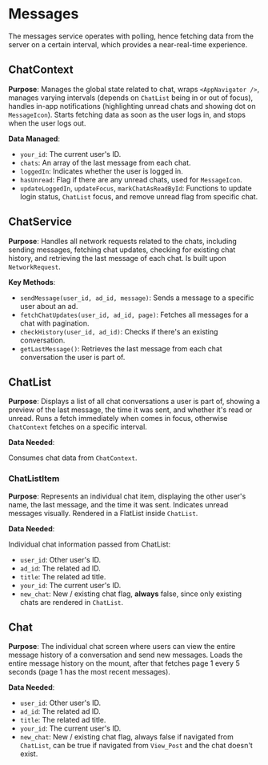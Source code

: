 # Messages

The messages service operates with polling, hence fetching data from the server on a certain interval, which provides a near-real-time experience.

## ChatContext

**Purpose**: Manages the global state related to chat, wraps `<AppNavigator />`, manages varying intervals (depends on `ChatList` being in or out of focus), handles in-app notifications (highlighting unread chats and showing dot on `MessageIcon`). Starts fetching data as soon as the user logs in, and stops when the user logs out.

**Data Managed**:

- `your_id`: The current user's ID.
- `chats`: An array of the last message from each chat.
- `loggedIn`: Indicates whether the user is logged in.
- `hasUnread`: Flag if there are any unread chats, used for `MessageIcon`.
- `updateLoggedIn`, `updateFocus`, `markChatAsReadById`: Functions to update login status, `ChatList` focus, and remove unread flag from specific chat.

## ChatService

**Purpose**: Handles all network requests related to the chats, including sending messages, fetching chat updates, checking for existing chat history, and retrieving the last message of each chat. Is built upon `NetworkRequest`. 

**Key Methods**:

- `sendMessage(user_id, ad_id, message)`: Sends a message to a specific user about an ad.
- `fetchChatUpdates(user_id, ad_id, page)`: Fetches all messages for a chat with pagination.
- `checkHistory(user_id, ad_id)`: Checks if there's an existing conversation.
- `getLastMessage()`: Retrieves the last message from each chat conversation the user is part of.

## ChatList

**Purpose**: Displays a list of all chat conversations a user is part of, showing a preview of the last message, the time it was sent, and whether it's read or unread. Runs a fetch immediately when comes in focus, otherwise `ChatContext` fetches on a specific interval.

**Data Needed**:

Consumes chat data from `ChatContext`.

### ChatListItem

**Purpose**: Represents an individual chat item, displaying the other user's name, the last message, and the time it was sent. Indicates unread messages visually. Rendered in a FlatList inside `ChatList`.

**Data Needed**:

Individual chat information passed from ChatList:

- `user_id`: Other user's ID.
- `ad_id`: The related ad ID.
- `title`: The related ad title.
- `your_id`: The current user's ID.
- `new_chat`: New / existing chat flag, **always** false, since only existing chats are rendered in `ChatList`.

## Chat

**Purpose**: The individual chat screen where users can view the entire message history of a conversation and send new messages. Loads the entire message history on the mount, after that fetches page 1 every 5 seconds (page 1 has the most recent messages).

**Data Needed**:

- `user_id`: Other user's ID.
- `ad_id`: The related ad ID.
- `title`: The related ad title.
- `your_id`: The current user's ID.
- `new_chat`: New / existing chat flag, always false if navigated from `ChatList`, can be true if navigated from `View_Post` and the chat doesn't exist.
